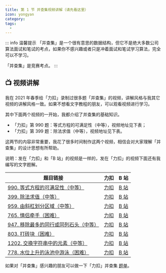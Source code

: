 ```yaml
---
title: 第 1 节 并查集视频讲解（请先看这里）
icon: yongyan
category: 
tags:
  - 
---
```


::: info 温馨提示
「并查集」是一个很有意思的数据结构，但它不是绝大多数公司算法面试和笔试的考点，如果你不感兴趣或者只是冲着面试和笔试学习算法，完全可以不学习。

「并查集」是竞赛考点。
:::

## :tv: 视频讲解

我在 2021 年春季给「力扣」录制过很多题「并查集」的视频，讲解风格与我其它视频的讲解风格一致。如果不想看文字教程的朋友，可以观看视频进行学习。

其中下面两个视频的一开始，我都介绍了并查集的基础知识。

+ 「力扣」第 990 题：等式方程的可满足性（中等），视频地址见下表；
+ 「力扣」第 399 题：除法求值（中等），视频地址见下表。

这两节的内容非常重要，我花了很多时间制作这两个视频，相信会对大家理解「并查集」的设计思想有所帮助。

说明：发在「力扣」和「B 站」的视频是一样的，发在「力扣」的视频下面还有我编写的文字题解。

| 题目链接                                                     | 力扣                                                         | B 站                                                |
| ------------------------------------------------------------ | ------------------------------------------------------------ | --------------------------------------------------- |
| [990. 等式方程的可满足性（中等）](https://leetcode-cn.com/problems/satisfiability-of-equality-equations/) | [力扣](https://leetcode-cn.com/problems/satisfiability-of-equality-equations/solution/deng-shi-fang-cheng-de-ke-man-zu-xing-by-leetcode-/) | [B 站](https://www.bilibili.com/video/BV1gz411i7kD) |
| [399. 除法求值（中等）](https://leetcode-cn.com/problems/evaluate-division/) | [力扣](https://leetcode-cn.com/problems/evaluate-division/solution/399-chu-fa-qiu-zhi-nan-du-zhong-deng-286-w45d/) | [B 站](https://www.bilibili.com/video/BV1Ko4y1f7eK) |
| [959. 由斜杠划分区域（中等）](https://leetcode-cn.com/problems/regions-cut-by-slashes/) | [力扣](https://leetcode-cn.com/problems/regions-cut-by-slashes/solution/you-xie-gang-hua-fen-qu-yu-by-leetcode-67xb/) | [B 站](https://www.bilibili.com/video/BV1Ry4y117HD) |
| [765. 情侣牵手（困难）](https://leetcode-cn.com/problems/couples-holding-hands/) | [力扣](https://leetcode-cn.com/problems/couples-holding-hands/solution/qing-lu-qian-shou-by-leetcode-gl1c/) | [B 站](https://www.bilibili.com/video/BV1pv411Y7wX) |
| [947. 移除最多的同行或同列石头（中等）](https://leetcode-cn.com/problems/most-stones-removed-with-same-row-or-column/) | [力扣](https://leetcode-cn.com/problems/most-stones-removed-with-same-row-or-column/solution/947-yi-chu-zui-duo-de-tong-xing-huo-tong-ezha/) | [B 站](https://www.bilibili.com/video/BV1Nr4y1K7Gj) |
| [803. 打砖块（困难）](https://leetcode-cn.com/problems/bricks-falling-when-hit/) | [力扣](https://leetcode-cn.com/problems/bricks-falling-when-hit/solution/803-da-zhuan-kuai-by-leetcode-r5kf/) | [B 站](https://www.bilibili.com/video/BV1Xv411W74B) |
| [1202. 交换字符串中的元素（中等）](https://leetcode-cn.com/problems/smallest-string-with-swaps/) | [力扣](https://leetcode-cn.com/problems/smallest-string-with-swaps/solution/1202-jiao-huan-zi-fu-chuan-zhong-de-yuan-wgab/) | [B 站](https://www.bilibili.com/video/BV1Yh41127VH) |
| [778. 水位上升的泳池中游泳（困难）](https://leetcode-cn.com/problems/swim-in-rising-water/) | [力扣](https://leetcode-cn.com/problems/swim-in-rising-water/solution/shui-wei-shang-sheng-de-yong-chi-zhong-y-862o/) | [B 站](https://www.bilibili.com/video/BV1kv4y1f7to) |


如果对「并查集」感兴趣的朋友可以做一下「力扣」并查集 [题单](https://leetcode-cn.com/tag/union-find/problemset/)。